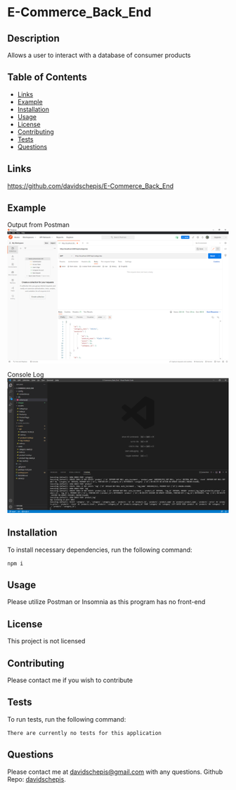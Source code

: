 # E-Commerce_Back_End

## Description
Allows a user to interact with a database of consumer products

## Table of Contents

- [Links](#links)
- [Example](#example)
- [Installation](#installation)
- [Usage](#usage)
- [License](#license)
- [Contributing](#contributing)
- [Tests](#tests)
- [Questions](#questions)

 ## Links
https://github.com/davidschepis/E-Commerce_Back_End



 ## Example
 Output from Postman
![Screenshot](./images/screenshot1.png)

 Console Log
![Screenshot](./images/screenshot2.png)

 ## Installation
To install necessary dependencies, run the following command:

```
npm i
```

 ## Usage
Please utilize Postman or Insomnia as this program has no front-end

 ## License
This project is not licensed

 ## Contributing
Please contact me if you wish to contribute

 ## Tests
To run tests, run the following command:

```
There are currently no tests for this application
```

 ## Questions
Please contact me at [davidschepis@gmail.com](mailto:davidschepis@gmail.com) with any questions.
Github Repo: [davidschepis](https://github.com/davidschepis).
